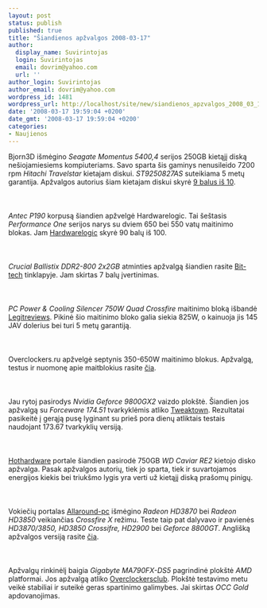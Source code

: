 ```yaml
---
layout: post
status: publish
published: true
title: "Šiandienos apžvalgos 2008-03-17"
author:
  display_name: Suvirintojas
  login: Suvirintojas
  email: dovrim@yahoo.com
  url: ''
author_login: Suvirintojas
author_email: dovrim@yahoo.com
wordpress_id: 1481
wordpress_url: http://localhost/site/new/siandienos_apzvalgos_2008_03_17/
date: '2008-03-17 19:59:04 +0200'
date_gmt: '2008-03-17 19:59:04 +0200'
categories:
- Naujienos
---
```

<p>Bjorn3D išmėgino <i>Seagate Momentus 5400,4</i> serijos 250GB kietąjį diską nešiojamiesiems kompiuteriams. Savo sparta šis gaminys nenusileido 7200 rpm <i>Hitachi Travelstar</i> kietajam diskui. <i>ST9250827AS</i> suteikiama 5 metų garantija. Apžvalgos autorius šiam kietajam diskui skyrė <a class="ns" href="http://www.bjorn3d.com/read.php?cID=1248">9 balus iš 10</a>.<br />
<br><br />
<br><i>Antec P190</i> korpusą šiandien apžvelgė Hardwarelogic. Tai šeštasis <i>Performance One</i> serijos narys su dviem 650 bei 550 vatų maitinimo blokas. Jam <a class="ns" href="http://hardwarelogic.com/news/135/ARTICLE/2993/5/2008-03-17.html">Hardwarelogic</a> skyrė 90 balų iš 100.<br />
<br><br />
<br><i>Crucial Ballistix DDR2-800 2x2GB</i> atminties apžvalgą šiandien rasite <a class="ns" href="http://www.bit-tech.net/hardware/2008/03/17/crucial_ballistix_tracer_red_pc-6400_4gb/1">Bit-tech</a> tinklapyje. Jam skirtas 7 balų įvertinimas.<br />
<br><br />
<br><i>PC Power &amp; Cooling Silencer 750W Quad Crossfire</i> maitinimo bloką išbandė <a class="ns" href="http://www.legitreviews.com/article/651/1/">Legitreviews</a>. Pikinė šio maitinimo bloko galia siekia 825W, o kainuoja jis 145 JAV dolerius bei turi 5 metų garantiją.<br />
<br><br />
<br>Overclockers.ru apžvelgė septynis 350-650W maitinimo blokus. Apžvalgą, testus ir nuomonę apie maitblokius rasite <a class="ns" href="http://www.overclockers.ru/lab/28536.shtml">čia</a>.<br />
<br><br />
<br>Jau rytoj pasirodys <i>Nvidia Geforce 9800GX2</i> vaizdo plokštė. Šiandien jos apžvalgą su <i>Forceware 174.51</i> tvarkyklėmis atliko <a class="ns" href="http://www.tweaktown.com/articles/1335/geforce_9800_gx2_with_forceware_174_51/index.html">Tweaktown</a>. Rezultatai pasikeitė į gerąją pusę lyginant su prieš pora dienų atliktais testais naudojant 173.67 tvarkyklių versiją.<br />
<br><br />
<br><a class="ns" href="http://www.hothardware.com/Articles/Western_Digital_Caviar_RE2_750_GB_/">Hothardware</a> portale šiandien pasirodė 750GB <i>WD Caviar RE2</i> kietojo disko apžvalga. Pasak apžvalgos autorių, tiek jo sparta, tiek ir suvartojamos energijos kiekis bei triukšmo lygis yra verti už kietąjį diską prašomų pinigų.<br />
<br><br />
<br>Vokiečių portalas <a class="ns" href="http://www.allround-pc.com/artikel/grafikkarten/2008/radeon-hd-3850-hd-3870-im-crossfirex-betrieb">Allaround-pc</a> išmėgino <i>Radeon HD3870</i> bei <i>Radeon HD3850</i> veikiančias <i>Crossfire X</i> režimu. Teste taip pat dalyvavo ir pavienės <i>HD3870/3850, HD3850 Crossifre, HD2900</i> bei <i>Geforce 8800GT</i>. Anglišką apžvalgos versiją rasite <a class="ns" href="http://babelfish.altavista.com/babelfish/trurl_pagecontent?lp=de_en&amp;url=http%3A%2F%2Fwww.allround-pc.com%2Fartikel%2Fgrafikkarten%2F2008%2Fradeon-hd-3850-hd-3870-im-crossfirex-betrieb">čia</a>.<br />
<br><br />
<br>Apžvalgų rinkinėlį baigia <i>Gigabyte MA790FX-DS5</i> pagrindinė plokštė <i>AMD</i> platformai. Jos apžvalgą atliko <a class="ns" href="http://www.overclockersclub.com/reviews/gigabyte_ma790fxds5/">Overclockersclub</a>. Plokštė testavimo metu veikė stabiliai ir suteikė geras spartinimo galimybes. Jai skirtas <i>OCC Gold</i> apdovanojimas.</p>
